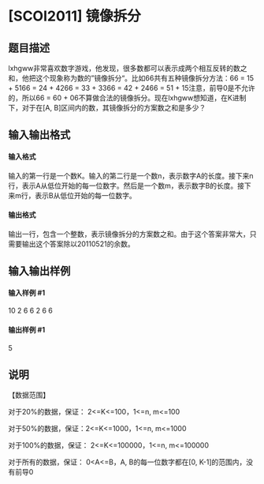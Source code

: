 
# [SCOI2011] 镜像拆分
## 题目描述
lxhgww非常喜欢数字游戏，他发现，很多数都可以表示成两个相互反转的数之和，他把这个现象称为数的”镜像拆分“。比如66共有五种镜像拆分方法：66 = 15 + 5166 = 24 + 4266 = 33 + 3366 = 42 + 2466 = 51 + 15注意，前导0是不允许的，所以66 = 60 + 06不算做合法的镜像拆分。现在lxhgww想知道，在K进制下，对于在[A, B]区间内的数，其镜像拆分的方案数之和是多少？

## 输入输出格式
#### 输入格式

输入的第一行是一个数K。输入的第二行是一个数n，表示数字A的长度。接下来n行，表示A从低位开始的每一位数字。然后是一个数m，表示数字B的长度。接下来m行，表示B从低位开始的每一位数字。

#### 输出格式

输出一行，包含一个整数，表示镜像拆分的方案数之和。由于这个答案非常大，只需要输出这个答案除以20110521的余数。

## 输入输出样例
#### 输入样例 #1
10
2
6
6
2
6
6
#### 输出样例 #1
5
## 说明
【数据范围】

对于20%的数据，保证： 2&lt;=K&lt;=100，1&lt;=n, m&lt;=100

对于50%的数据，保证：2&lt;=K&lt;=1000，1&lt;=n, m&lt;=1000

对于100%的数据，保证： 2&lt;=K&lt;=100000，1&lt;=n, m&lt;=100000

对于所有的数据，保证： 0&lt;A&lt;=B，A, B的每一位数字都在[0, K-1]的范围内，没有前导0

 